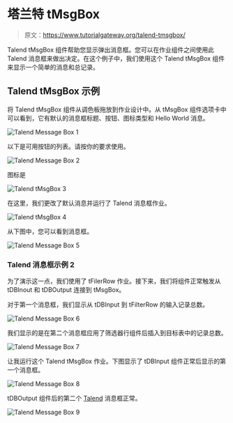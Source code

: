 # 塔兰特 tMsgBox

> 原文：<https://www.tutorialgateway.org/talend-tmsgbox/>

Talend tMsgBox 组件帮助您显示弹出消息框。您可以在作业组件之间使用此 Talend 消息框来做出决定。在这个例子中，我们使用这个 Talend tMsgBox 组件来显示一个简单的消息和总记录。

## Talend tMsgBox 示例

将 Talend tMsgBox 组件从调色板拖放到作业设计中。从 tMsgBox 组件选项卡中可以看到，它有默认的消息框标题、按钮、图标类型和 Hello World 消息。

![Talend Message Box 1](img/94825f86288f87cea79322c1c8b5ab85.png)

以下是可用按钮的列表。请按你的要求使用。

![Talend Message Box 2](img/ff9c5b3856a98fc0b6967de6ef8593ba.png)

图标是

![Talend tMsgBox 3](img/2d3d1dfc032587ec19e196b618cabf76.png)

在这里，我们更改了默认消息并运行了 Talend 消息框作业。

![Talend tMsgBox 4](img/42b7d1b50dd014e9b1ade88bff2ee995.png)

从下图中，您可以看到消息框。

![Talend Message Box 5](img/91b29d933278438667ebd6dd2196f431.png)

### Talend 消息框示例 2

为了演示这一点，我们使用了 tFilerRow 作业。接下来，我们将组件正常触发从 tDBInout 和 tDBOutput 连接到 tMsgBox。

对于第一个消息框，我们显示从 tDBInput 到 tFilterRow 的输入记录总数。

![Talend Message Box 6](img/a3216d93b8657a88df897b7951063ac1.png)

我们显示的是在第二个消息框应用了筛选器行组件后插入到目标表中的记录总数。

![Talend Message Box 7](img/b1b04a85b50b24a6afeb2880658992da.png)

让我运行这个 Talend tMsgBox 作业。下图显示了 tDBInput 组件正常后显示的第一个消息框。

![Talend Message Box 8](img/5114ddebb351206f3db3d957cda8cb54.png)

tDBOutput 组件后的第二个 [Talend](https://www.tutorialgateway.org/talend-tutorial/) 消息框正常。

![Talend Message Box 9](img/fa9a43a1bc9714eee3165ab63231224d.png)